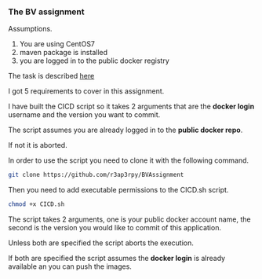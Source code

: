 ### The BV assignment

Assumptions.

1. You are using CentOS7 
2. maven package is installed
3. you are logged in to the public docker registry

The task is described [here](task/DevOpsInterviewTaskSecurity.pdf)

I got 5 requirements to cover in this assignment.

I have built the CICD script so it takes 2 arguments that are the **docker login** username and the version you want to commit.

The script assumes you are already logged in to the **public docker repo**.

If not it is aborted.

In order to use the script you need to clone it with the following command.

``` bash 
git clone https://github.com/r3ap3rpy/BVAssignment
```

Then you need to add executable permissions to the CICD.sh script.

``` bash
chmod +x CICD.sh
```

The script takes 2 arguments, one is your public docker account name, the second is the version you would like to commit of this application.

Unless both are specified the script aborts the execution.

If both are specified the script assumes the **docker login** is already available an you can push the images.


